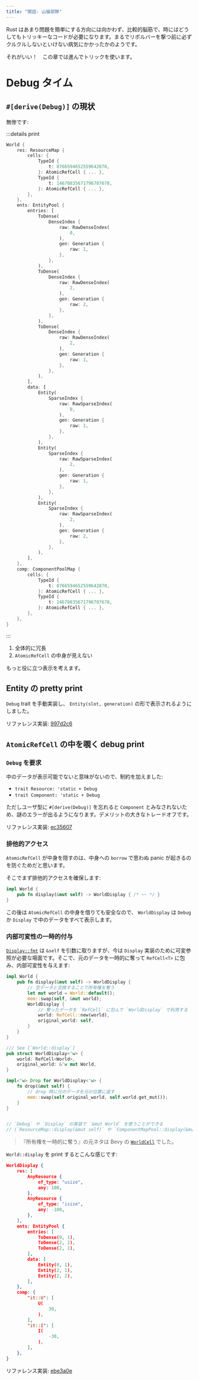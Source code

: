 ```yaml
---
title: "間話: 山猫部隊"
---
```


Rust はあまり問題を簡単にする方向には向かわず、比較的脳筋で、時にはどうしてもトリッキーなコードが必要になります。まるでリボルバーを撃つ前に必ずクルクルしないといけない病気にかかったかのようです。

それがいい！　この章では進んでトリックを使います。

# Debug タイム

## `#[derive(Debug)]` の現状

無惨です:

:::details print
```rust
World {
    res: ResourceMap {
        cells: {
            TypeId {
                t: 8766594652559642870,
            }: AtomicRefCell { ... },
            TypeId {
                t: 14670835671796707678,
            }: AtomicRefCell { ... },
        },
    },
    ents: EntityPool {
        entries: [
            ToDense(
                DenseIndex {
                    raw: RawDenseIndex(
                        0,
                    ),
                    gen: Generation {
                        raw: 1,
                    },
                },
            ),
            ToDense(
                DenseIndex {
                    raw: RawDenseIndex(
                        2,
                    ),
                    gen: Generation {
                        raw: 2,
                    },
                },
            ),
            ToDense(
                DenseIndex {
                    raw: RawDenseIndex(
                        2,
                    ),
                    gen: Generation {
                        raw: 1,
                    },
                },
            ),
        ],
        data: [
            Entity(
                SparseIndex {
                    raw: RawSparseIndex(
                        0,
                    ),
                    gen: Generation {
                        raw: 1,
                    },
                },
            ),
            Entity(
                SparseIndex {
                    raw: RawSparseIndex(
                        2,
                    ),
                    gen: Generation {
                        raw: 1,
                    },
                },
            ),
            Entity(
                SparseIndex {
                    raw: RawSparseIndex(
                        2,
                    ),
                    gen: Generation {
                        raw: 2,
                    },
                },
            ),
        ],
    },
    comp: ComponentPoolMap {
        cells: {
            TypeId {
                t: 8766594652559642870,
            }: AtomicRefCell { ... },
            TypeId {
                t: 14670835671796707678,
            }: AtomicRefCell { ... },
        },
    },
}
```
:::

1. 全体的に冗長
2. `AtomicRefCell` の中身が見えない

もっと役に立つ表示を考えます。

## Entity の pretty print

`Debug` trait を手動実装し、 `Entity(slot, generation)` の形で表示されるようにしました。

リファレンス実装: [997d2c6](https://github.com/toyboot4e/toecs/commit/997d2c6dca83bc44cf9d6257c79e5eb1f5b46972)

## `AtomicRefCell` の中を覗く debug print

### `Debug` を要求

中のデータが表示可能でないと意味がないので、制約を加えました:

* `trait Resource: 'static + Debug`
* `trait Component: 'static + Debug`

ただしユーザ型に `#[derive(Debug)]` を忘れると `Component` とみなされないため、謎のエラーが出るようになります。デメリットの大きなトレードオフです。

リファレンス実装: [ec35607](https://github.com/toyboot4e/toecs/commit/ec35607fb3d2efe71a74c3cca14dc56121fd05c5)

### 排他的アクセス

`AtomicRefCell` が中身を隠すのは、中身への `borrow` で思わぬ panic が起きるのを防ぐためだと思います。

そこでまず排他的アクセスを確保します:

```rust:lib.rs
impl World {
    pub fn display(&mut self) -> WorldDisplay { /* ~~ */ }
}
```

この後は `AtomicRefCell` の中身を借りても安全なので、 `WorldDisplay` は `Debug` か `Display` で中のデータをすべて表示します。

### 内部可変性の一時的付与

[`Display::fmt`] は `&self` を引数に取りますが、今は `Display` 実装のために可変参照が必要な場面です。そこで、元のデータを一時的に奪って `RefCell<T>` に包み、内部可変性を与えます:

[`Display::fmt`]: https://doc.rust-lang.org/std/fmt/trait.Display.html#tymethod.fmt

```rust:lib.rs
impl World {
    pub fn display(&mut self) -> WorldDisplay {
        // 空データと交換することで所有権を奪う
        let mut world = World::default();
        mem::swap(self, &mut world);
        WorldDisplay {
            // 奪ったデータを `RefCell` に包んで `WorldDisplay` で利用する
            world: RefCell::new(world),
            original_world: self,
        }
    }
}

/// See [`World::display`]
pub struct WorldDisplay<'w> {
    world: RefCell<World>,
    original_world: &'w mut World,
}

impl<'w> Drop for WorldDisplay<'w> {
    fn drop(&mut self) {
        // drop 時に元のデータを元の位置に返す
        mem::swap(self.original_world, self.world.get_mut());
    }
}


// `Debug` や `Display` の実装で `&mut World` を使うことができる
// (`ResourceMap::display(&mut self)` や `ComponentMapPool::display(&mut self)` が呼べる)
```

> 『所有権を一時的に奪う』の元ネタは Bevy の [`WorldCell`][wc] でした。

`World::display` を print するとこんな感じです:

```json
WorldDisplay {
    res: [
        AnyResource {
            of_type: "usize",
            any: 100,
        },
        AnyResource {
            of_type: "isize",
            any: -100,
        },
    ],
    ents: EntityPool {
        entries: [
            ToDense(0, 1),
            ToDense(2, 2),
            ToDense(2, 1),
        ],
        data: [
            Entity(0, 1),
            Entity(2, 1),
            Entity(2, 2),
        ],
    },
    comp: {
        "it::U": [
            U(
                30,
            ),
        ],
        "it::I": [
            I(
                -30,
            ),
        ],
    },
}
```

[wc]: https://docs.rs/bevy/latest/bevy/ecs/world/struct.WorldCell.html

リファレンス実装: [ebe3a0e](https://github.com/toyboot4e/toecs/commit/ebe3a0ec6ba952fd78a7d0b0221b3a8526885f03)

